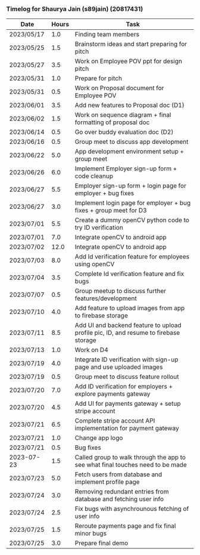 ### Timelog for Shaurya Jain (s89jain) (20817431)

|   Date   | Hours | Task |
|----------|-------|------|
|2023/05/17|  1.0  | Finding team members |
|2023/05/25|  1.5  | Brainstorm ideas and start preparing for pitch |
|2023/05/27|  3.5  | Work on Employee POV ppt for design pitch |
|2023/05/31|  1.0  | Prepare for pitch |
|2023/05/31|  0.5  | Work on Proposal document for Employee POV |
|2023/06/01|  3.5  | Add new features to Proposal doc (D1) |
|2023/06/02|  1.5  | Work on sequence diagram + final formatting of proposal doc |
|2023/06/14|  0.5  | Go over buddy evaluation doc (D2) |
|2023/06/16|  0.5  | Group meet to discuss app development |
|2023/06/22|  5.0  | App development environment setup + group meet |
|2023/06/26|  6.0  | Implement Employer sign-up form + code cleanup |
|2023/06/27|  5.5  | Employer sign-up form + login page for employer + bug fixes |
|2023/06/27|  3.0  | Implement login page for employer + bug fixes + group meet for D3 |
|2023/07/01|  5.5  | Create a dummy openCV python code to try ID verification |
|2023/07/01|  7.0  | Integrate openCV to android app |
|2023/07/02|  12.0 | Integrate openCV to android app |
|2023/07/03|  8.0  | Add Id verification feature for employees using openCV |
|2023/07/04|  3.5  | Complete Id verification feature and fix bugs |
|2023/07/07|  0.5  | Group meetup to discuss further features/development |
|2023/07/10|  4.0  | Add feature to upload images from app to firebase storage |
|2023/07/11|  8.5  | Add UI and backend feature to upload profile pic, ID, and resume to firebase storage |
|2023/07/13|  1.0  | Work on D4 |
|2023/07/19|  4.0  | Integrate ID verification with sign-up page and use uploaded images |
|2023/07/19|  0.5  | Group meet to discuss feature rollout |
|2023/07/20|  7.0  | Add ID verification for employers + explore payments gateway |
|2023/07/20|  4.5  | Add UI for payments gateway + setup stripe account |
|2023/07/21|  6.5  | Complete stripe account API implementation for payment gateway |
|2023/07/21|  1.0  | Change app logo |
|2023/07/21|  0.5  | Bug fixes |
|2023-07-23|  1.5  | Called group to walk through the app to see what final touches need to be made |
|2023/07/23|  5.0  | Fetch users from database and implement profile page |
|2023/07/24|  3.0  | Removing redundant entries from database and fetching user info |
|2023/07/24|  2.5  | Fix bugs with asynchrounous fetching of user info |
|2023/07/25|  1.5  | Reroute payments page and fix final minor bugs |
|2023/07/25|  3.0  | Prepare final demo |